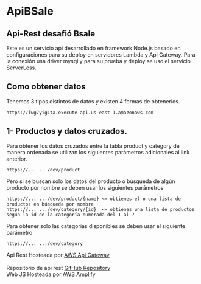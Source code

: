 # ApiBSale

## Api-Rest desafió Bsale

Este es un servicio api desarrollado en framework Node.js basado en configuraciones para su deploy en servidores Lambda y Api Gateway.
Para la conexión usa driver mysql y para su prueba y deploy se uso el servicio ServerLess.

## Como obtener datos

Tenemos 3 tipos distintos de datos y existen 4 formas de obtenerlos.

```
https://lwg7yig1ta.execute-api.us-east-1.amazonaws.com
```

## 1- Productos y datos cruzados.

Para obtener los datos cruzados entre la tabla product y category de manera ordenada se utilizan los siguientes parámetros adicionales al link anterior.

```
https://... .../dev/product
```

Pero si se buscan solo los datos del producto o búsqueda de algún producto por nombre se deben usar los siguientes parámetros

```
https://... .../dev/product/{name} <= obtienes el o una lista de productos en búsqueda por nombre
https://... .../dev/category/{id}  <= obtienes una lista de productos según la id de la categoría numerada del 1 al 7
```
Para obtener solo las categorías disponibles se deben usar el siguiente parámetro

```
https://... .../dev/category
```

Api Rest Hosteada por [AWS Api Gateway](https://lwg7yig1ta.execute-api.us-east-1.amazonaws.com/dev/product/)<br/><br/>
Repositorio de api rest [GitHub Repository](https://github.com/Alderan-Smile/BSaleDesafio)<br/>
Web JS Hosteada por [AWS Amplify](https://main.d3fpblgrtdfmry.amplifyapp.com/)